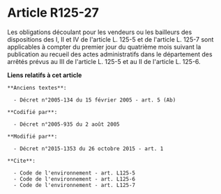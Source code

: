 # Article R125-27

Les obligations découlant pour les vendeurs ou les bailleurs des dispositions des I, II et IV de l'article L. 125-5 et de
l'article L. 125-7 sont applicables à compter du premier jour du quatrième mois suivant la publication au recueil des actes
administratifs dans le département des arrêtés prévus au III de l'article L. 125-5 et au II de l'article L. 125-6.

**Liens relatifs à cet article**

	**Anciens textes**:

	  - Décret n°2005-134 du 15 février 2005 - art. 5 (Ab)

	**Codifié par**:

	  - Décret n°2005-935 du 2 août 2005

	**Modifié par**:

	  - Décret n°2015-1353 du 26 octobre 2015 - art. 1

	**Cite**:

	  - Code de l'environnement - art. L125-5
	  - Code de l'environnement - art. L125-6
	  - Code de l'environnement - art. L125-7
